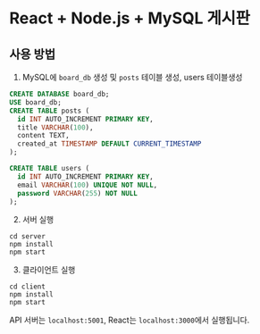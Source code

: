 # React + Node.js + MySQL 게시판

## 사용 방법

1. MySQL에 `board_db` 생성 및 `posts` 테이블 생성, users 테이블생성

```sql
CREATE DATABASE board_db;
USE board_db;
CREATE TABLE posts (
  id INT AUTO_INCREMENT PRIMARY KEY,
  title VARCHAR(100),
  content TEXT,
  created_at TIMESTAMP DEFAULT CURRENT_TIMESTAMP
);
```

```sql
CREATE TABLE users (
  id INT AUTO_INCREMENT PRIMARY KEY,
  email VARCHAR(100) UNIQUE NOT NULL,
  password VARCHAR(255) NOT NULL
);
```


2. 서버 실행

```
cd server
npm install
npm start
```

3. 클라이언트 실행

```
cd client
npm install
npm start
```

API 서버는 `localhost:5001`, React는 `localhost:3000`에서 실행됩니다.
